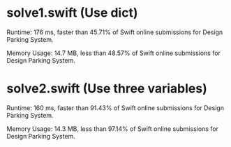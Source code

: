 # solve1.swift (Use dict)

Runtime: 176 ms, faster than 45.71% of Swift online submissions for Design Parking System.

Memory Usage: 14.7 MB, less than 48.57% of Swift online submissions for Design Parking System.

# solve2.swift (Use three variables)

Runtime: 160 ms, faster than 91.43% of Swift online submissions for Design Parking System.

Memory Usage: 14.3 MB, less than 97.14% of Swift online submissions for Design Parking System.
